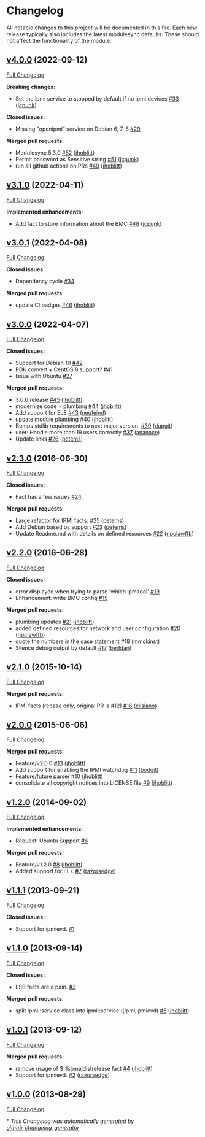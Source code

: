 # Changelog

All notable changes to this project will be documented in this file.
Each new release typically also includes the latest modulesync defaults.
These should not affect the functionality of the module.

## [v4.0.0](https://github.com/jhoblitt/puppet-ipmi/tree/v4.0.0) (2022-09-12)

[Full Changelog](https://github.com/jhoblitt/puppet-ipmi/compare/v3.1.0...v4.0.0)

**Breaking changes:**

- Set the ipmi service to stopped by default if no ipmi devices [\#33](https://github.com/jhoblitt/puppet-ipmi/pull/33) ([jcpunk](https://github.com/jcpunk))

**Closed issues:**

- Missing "openipmi" service on Debian 6, 7, 8 [\#29](https://github.com/jhoblitt/puppet-ipmi/issues/29)

**Merged pull requests:**

- Modulesync 5.3.0 [\#52](https://github.com/jhoblitt/puppet-ipmi/pull/52) ([jhoblitt](https://github.com/jhoblitt))
- Permit password as Sensitive string [\#51](https://github.com/jhoblitt/puppet-ipmi/pull/51) ([jcpunk](https://github.com/jcpunk))
- run all github actions on PRs [\#49](https://github.com/jhoblitt/puppet-ipmi/pull/49) ([jhoblitt](https://github.com/jhoblitt))

## [v3.1.0](https://github.com/jhoblitt/puppet-ipmi/tree/v3.1.0) (2022-04-11)

[Full Changelog](https://github.com/jhoblitt/puppet-ipmi/compare/v3.0.1...v3.1.0)

**Implemented enhancements:**

- Add fact to store information about the BMC [\#48](https://github.com/jhoblitt/puppet-ipmi/pull/48) ([jcpunk](https://github.com/jcpunk))

## [v3.0.1](https://github.com/jhoblitt/puppet-ipmi/tree/v3.0.1) (2022-04-08)

[Full Changelog](https://github.com/jhoblitt/puppet-ipmi/compare/v3.0.0...v3.0.1)

**Closed issues:**

- Dependency cycle [\#34](https://github.com/jhoblitt/puppet-ipmi/issues/34)

**Merged pull requests:**

- update CI badges [\#46](https://github.com/jhoblitt/puppet-ipmi/pull/46) ([jhoblitt](https://github.com/jhoblitt))

## [v3.0.0](https://github.com/jhoblitt/puppet-ipmi/tree/v3.0.0) (2022-04-07)

[Full Changelog](https://github.com/jhoblitt/puppet-ipmi/compare/v2.3.0...v3.0.0)

**Closed issues:**

- Support for Debian 10 [\#42](https://github.com/jhoblitt/puppet-ipmi/issues/42)
- PDK convert + CentOS 8 support? [\#41](https://github.com/jhoblitt/puppet-ipmi/issues/41)
- Issue with Ubuntu [\#27](https://github.com/jhoblitt/puppet-ipmi/issues/27)

**Merged pull requests:**

- 3.0.0 release [\#45](https://github.com/jhoblitt/puppet-ipmi/pull/45) ([jhoblitt](https://github.com/jhoblitt))
- modernize code + plumbing [\#44](https://github.com/jhoblitt/puppet-ipmi/pull/44) ([jhoblitt](https://github.com/jhoblitt))
- Add support for EL8 [\#43](https://github.com/jhoblitt/puppet-ipmi/pull/43) ([neufeind](https://github.com/neufeind))
- update module plumbing [\#40](https://github.com/jhoblitt/puppet-ipmi/pull/40) ([jhoblitt](https://github.com/jhoblitt))
- Bumps stdlib requirements to next major version. [\#39](https://github.com/jhoblitt/puppet-ipmi/pull/39) ([dupgit](https://github.com/dupgit))
- user: Handle more than 19 users correctly [\#37](https://github.com/jhoblitt/puppet-ipmi/pull/37) ([ananace](https://github.com/ananace))
- Update links [\#26](https://github.com/jhoblitt/puppet-ipmi/pull/26) ([petems](https://github.com/petems))

## [v2.3.0](https://github.com/jhoblitt/puppet-ipmi/tree/v2.3.0) (2016-06-30)

[Full Changelog](https://github.com/jhoblitt/puppet-ipmi/compare/v2.2.0...v2.3.0)

**Closed issues:**

- Fact has a few issues [\#24](https://github.com/jhoblitt/puppet-ipmi/issues/24)

**Merged pull requests:**

- Large refactor for IPMI facts: [\#25](https://github.com/jhoblitt/puppet-ipmi/pull/25) ([petems](https://github.com/petems))
- Add Debian based os support [\#23](https://github.com/jhoblitt/puppet-ipmi/pull/23) ([petems](https://github.com/petems))
- Update Readme.md with details on defined resources [\#22](https://github.com/jhoblitt/puppet-ipmi/pull/22) ([ripclawffb](https://github.com/ripclawffb))

## [v2.2.0](https://github.com/jhoblitt/puppet-ipmi/tree/v2.2.0) (2016-06-28)

[Full Changelog](https://github.com/jhoblitt/puppet-ipmi/compare/v2.1.0...v2.2.0)

**Closed issues:**

- error displayed when trying to parse 'which ipmitool' [\#19](https://github.com/jhoblitt/puppet-ipmi/issues/19)
- Enhancement: write BMC config [\#15](https://github.com/jhoblitt/puppet-ipmi/issues/15)

**Merged pull requests:**

- plumbing updates [\#21](https://github.com/jhoblitt/puppet-ipmi/pull/21) ([jhoblitt](https://github.com/jhoblitt))
- added defined resources for network and user configuration [\#20](https://github.com/jhoblitt/puppet-ipmi/pull/20) ([ripclawffb](https://github.com/ripclawffb))
- quote the numbers in the case statement [\#18](https://github.com/jhoblitt/puppet-ipmi/pull/18) ([mmckinst](https://github.com/mmckinst))
- Silence debug output by default [\#17](https://github.com/jhoblitt/puppet-ipmi/pull/17) ([beddari](https://github.com/beddari))

## [v2.1.0](https://github.com/jhoblitt/puppet-ipmi/tree/v2.1.0) (2015-10-14)

[Full Changelog](https://github.com/jhoblitt/puppet-ipmi/compare/v2.0.0...v2.1.0)

**Merged pull requests:**

- IPMI facts \(rebase only, original PR is \#12\) [\#16](https://github.com/jhoblitt/puppet-ipmi/pull/16) ([elisiano](https://github.com/elisiano))

## [v2.0.0](https://github.com/jhoblitt/puppet-ipmi/tree/v2.0.0) (2015-06-06)

[Full Changelog](https://github.com/jhoblitt/puppet-ipmi/compare/v1.2.0...v2.0.0)

**Merged pull requests:**

- Feature/v2.0.0 [\#13](https://github.com/jhoblitt/puppet-ipmi/pull/13) ([jhoblitt](https://github.com/jhoblitt))
- Add support for enabling the IPMI watchdog [\#11](https://github.com/jhoblitt/puppet-ipmi/pull/11) ([bodgit](https://github.com/bodgit))
- Feature/future parser [\#10](https://github.com/jhoblitt/puppet-ipmi/pull/10) ([jhoblitt](https://github.com/jhoblitt))
- consolidate all copyright notices into LICENSE file [\#9](https://github.com/jhoblitt/puppet-ipmi/pull/9) ([jhoblitt](https://github.com/jhoblitt))

## [v1.2.0](https://github.com/jhoblitt/puppet-ipmi/tree/v1.2.0) (2014-09-02)

[Full Changelog](https://github.com/jhoblitt/puppet-ipmi/compare/v1.1.1...v1.2.0)

**Implemented enhancements:**

- Request: Ubuntu Support [\#6](https://github.com/jhoblitt/puppet-ipmi/issues/6)

**Merged pull requests:**

- Feature/v1.2.0 [\#8](https://github.com/jhoblitt/puppet-ipmi/pull/8) ([jhoblitt](https://github.com/jhoblitt))
- Added support for EL7. [\#7](https://github.com/jhoblitt/puppet-ipmi/pull/7) ([razorsedge](https://github.com/razorsedge))

## [v1.1.1](https://github.com/jhoblitt/puppet-ipmi/tree/v1.1.1) (2013-09-21)

[Full Changelog](https://github.com/jhoblitt/puppet-ipmi/compare/v1.1.0...v1.1.1)

**Closed issues:**

- Support for ipmievd. [\#1](https://github.com/jhoblitt/puppet-ipmi/issues/1)

## [v1.1.0](https://github.com/jhoblitt/puppet-ipmi/tree/v1.1.0) (2013-09-14)

[Full Changelog](https://github.com/jhoblitt/puppet-ipmi/compare/v1.0.1...v1.1.0)

**Closed issues:**

- LSB facts are a pain. [\#3](https://github.com/jhoblitt/puppet-ipmi/issues/3)

**Merged pull requests:**

- split ipmi::service class into ipmi::service::{ipmi,ipmievd\) [\#5](https://github.com/jhoblitt/puppet-ipmi/pull/5) ([jhoblitt](https://github.com/jhoblitt))

## [v1.0.1](https://github.com/jhoblitt/puppet-ipmi/tree/v1.0.1) (2013-09-12)

[Full Changelog](https://github.com/jhoblitt/puppet-ipmi/compare/v1.0.0...v1.0.1)

**Merged pull requests:**

- remove usage of $::lsbmajdistrelease fact [\#4](https://github.com/jhoblitt/puppet-ipmi/pull/4) ([jhoblitt](https://github.com/jhoblitt))
- Support for ipmievd. [\#2](https://github.com/jhoblitt/puppet-ipmi/pull/2) ([razorsedge](https://github.com/razorsedge))

## [v1.0.0](https://github.com/jhoblitt/puppet-ipmi/tree/v1.0.0) (2013-08-29)

[Full Changelog](https://github.com/jhoblitt/puppet-ipmi/compare/fd0a99855dae7e5d300b994f018d25be4cb29f67...v1.0.0)



\* *This Changelog was automatically generated by [github_changelog_generator](https://github.com/github-changelog-generator/github-changelog-generator)*
